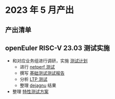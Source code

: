 # 2023 年 5 月产出

## 产出清单

## openEuler RISC-V 23.03 测试实施

- 和对应业务组进行调研，实施 [测试计划](https://gitee.com/yunxiangluo/openeuler-riscv-2303-test/tree/master/BasicTest)
  - 进行 [netperf 测试](https://gitee.com/KevinMX/openeuler-riscv-2303-test/tree/master/BasicTest/%E5%9F%BA%E7%A1%80%E6%80%A7%E8%83%BD%E6%B5%8B%E8%AF%95/netperf)
  - 撰写 [基础测试测试报告](https://gitee.com/KevinMX/openeuler-riscv-2303-test/blob/master/BasicTest/res.md)
  - 分析 [LTP 测试](https://gitee.com/yunxiangluo/openeuler-riscv-2303-test/blob/master/BasicTest/%E5%8A%9F%E8%83%BD%E6%B5%8B%E8%AF%95/LTP/rerun/res.csv)
  - 整理 [dejagnu](https://gitee.com/yunxiangluo/openeuler-riscv-2303-test/tree/master/BasicTest/%E7%BC%96%E8%AF%91%E5%99%A8%E6%B5%8B%E8%AF%95/dejagnu) 结果
- 整理 [特性测试方案](https://gitee.com/yunxiangluo/openeuler-riscv-2303-test/blob/master/DFXlist.csv)